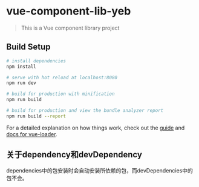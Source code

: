 # vue-component-lib-yeb

> This is a Vue component library project

## Build Setup

``` bash
# install dependencies
npm install

# serve with hot reload at localhost:8080
npm run dev

# build for production with minification
npm run build

# build for production and view the bundle analyzer report
npm run build --report
```

For a detailed explanation on how things work, check out the [guide](http://vuejs-templates.github.io/webpack/) and [docs for vue-loader](http://vuejs.github.io/vue-loader).

## 关于dependency和devDependency  
dependencies中的包安装时会自动安装所依赖的包，而devDependencies中的包不会。